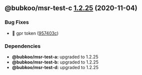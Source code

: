 ## @bubkoo/msr-test-c [1.2.25](https://github.com/bubkoo/monorepo-semantic-release/compare/monorepo-semantic-release-test-c@v1.2.24...monorepo-semantic-release-test-c@v1.2.25) (2020-11-04)


### Bug Fixes

* 🐛 gpr token ([957403c](https://github.com/bubkoo/monorepo-semantic-release/commit/957403ceb6160810ab936f48009d6c5e1e837d76))





### Dependencies

* **@bubkoo/msr-test-a:** upgraded to 1.2.25
* **@bubkoo/msr-test-b:** upgraded to 1.2.25
* **@bubkoo/msr-test-d:** upgraded to 1.2.25

